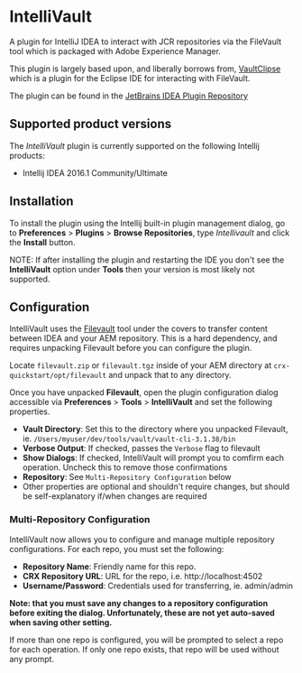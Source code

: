# IntelliVault

A plugin for IntelliJ IDEA to interact with JCR repositories via the FileVault tool which is packaged with Adobe Experience Manager.

This plugin is largely based upon, and liberally borrows from, [VaultClipse](http://vaultclipse.sourceforge.net/) which is a plugin for the Eclipse IDE for interacting with FileVault.

The plugin can be found in the [JetBrains IDEA Plugin Repository](http://plugins.jetbrains.com/plugin/7328)

## Supported product versions

The *IntelliVault* plugin is currently supported on the following Intellij products:

* Intellij IDEA 2016.1 Community/Ultimate

## Installation

To install the plugin using the Intellij built-in plugin management dialog, go to **Preferences** > **Plugins** > **Browse Repositories**, type *Intellivault* and click the **Install** button.

NOTE: If after installing the plugin and restarting the IDE you don't see the **IntelliVault** option under **Tools** then your version is most likely not supported.

## Configuration

IntelliVault uses the [Filevault](https://helpx.adobe.com/experience-manager/6-3/sites/developing/using/ht-vlttool.html) tool under the covers to transfer content between IDEA and your AEM repository.  This is a hard dependency, and requires unpacking Filevault before you can configure the plugin.

Locate `filevault.zip` or `filevault.tgz` inside of your AEM directory at `crx-quickstart/opt/filevault` and unpack that to any directory.

Once you have unpacked **Filevault**, open the plugin configuration dialog accessible via **Preferences** > **Tools** > **IntelliVault** and set the following properties.

- **Vault Directory**: Set this to the directory where you unpacked Filevault, ie. `/Users/myuser/dev/tools/vault/vault-cli-3.1.38/bin`
- **Verbose Output**: If checked, passes the `Verbose` flag to filevault
- **Show Dialogs**: If checked, IntelliVault will prompt you to comfirm each operation.  Uncheck this to remove those confirmations
- **Repository**: See `Multi-Repository Configuration` below
- Other properties are optional and shouldn't require changes, but should be self-explanatory if/when changes are required

### Multi-Repository Configuration

IntelliVault now allows you to configure and manage multiple repository configurations. For each repo, you must set the following:

- **Repository Name**: Friendly name for this repo.
- **CRX Repository URL**: URL for the repo, i.e. http://localhost:4502
- **Username/Password**: Credentials used for transferring, ie. admin/admin

**Note: that you must save any changes to a repository configuration before exiting the dialog.  Unfortunately, these are not yet auto-saved when saving other setting.**

If more than one repo is configured, you will be prompted to select a repo for each operation.  If only one repo exists, that repo will be used without any prompt.
